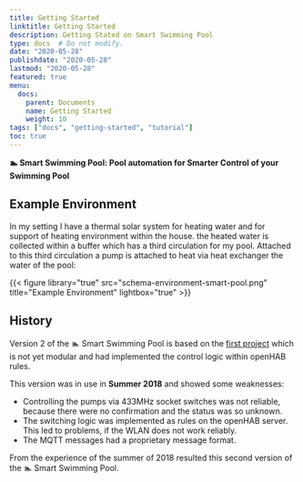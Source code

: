 ```yaml
---
title: Getting Started
linktitle: Getting Started
description: Getting Stated on Smart Swimming Pool
type: docs  # Do not modify.
date: "2020-05-28"
publishdate: "2020-05-28"
lastmod: "2020-05-28"
featured: true
menu:
  docs:
    parent: Documents
    name: Getting Started
    weight: 10
tags: ["docs", "getting-started", "tutorial"]
toc: true
---
```


**🏊 Smart Swimming Pool: Pool automation for Smarter Control of your Swimming Pool**

## Example Environment

In my setting I have a thermal solar system for heating water and for
support of heating environment within the house. the heated water is
collected within a buffer which has a third circulation for my pool.
Attached to this third circulation a pump is attached to heat via heat
exchanger the water of the pool:

{{< figure library="true" src="schema-environment-smart-pool.png"
    title="Example Environment" lightbox="true" >}}

## History

Version 2 of the 🏊 Smart Swimming Pool is based on the
[first project](https://github.com/stritti/smart-swimming-pool)
which is not yet modular and had implemented the control logic
within openHAB rules.

This version was in use in __Summer 2018__ and showed some weaknesses:

- Controlling the pumps via 433MHz socket switches was not reliable,
  because there were no confirmation and the status was so unknown.
- The switching logic was implemented as rules on the openHAB server.
  This led to problems, if the WLAN does not work reliably.
- The MQTT messages had a proprietary message format.

From the experience of the summer of 2018 resulted this second
version of the 🏊 Smart Swimming Pool.
